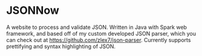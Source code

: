 # JSONNow
A website to process and validate JSON. Written in Java with Spark web framework, and based off of my custom developed JSON parser, which you can check out at https://github.com/zlex7/json-parser.
Currently supports prettifying and syntax highlighting of JSON.
